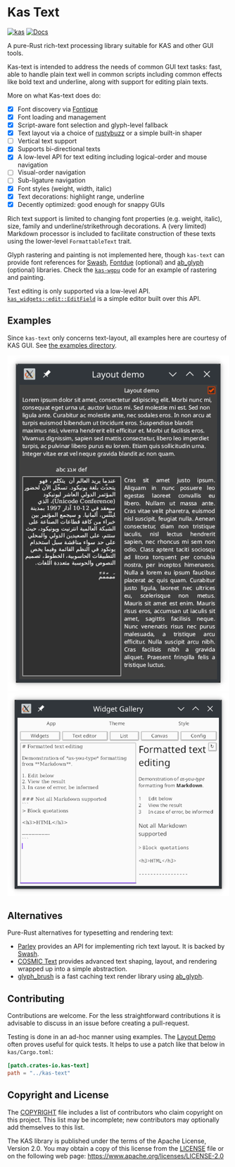 Kas Text
========

[![kas](https://img.shields.io/badge/GitHub-kas-blueviolet)](https://github.com/kas-gui/kas/)
[![Docs](https://docs.rs/kas-text/badge.svg)](https://docs.rs/kas-text/)

A pure-Rust rich-text processing library suitable for KAS and other GUI tools.

Kas-text is intended to address the needs of common GUI text tasks: fast, able to handle plain text well in common scripts including common effects like bold text and underline, along with support for editing plain texts.

More on what Kas-text does do:

- [x] Font discovery via [Fontique](https://github.com/linebender/parley?tab=readme-ov-file#fontique)
- [x] Font loading and management
- [x] Script-aware font selection and glyph-level fallback
- [x] Text layout via a choice of [rustybuzz](https://github.com/harfbuzz/rustybuzz) or a simple built-in shaper
- [ ] Vertical text support
- [x] Supports bi-directional texts
- [x] A low-level API for text editing including logical-order and mouse navigation
- [ ] Visual-order navigation
- [ ] Sub-ligature navigation
- [x] Font styles (weight, width, italic)
- [x] Text decorations: highlight range, underline
- [x] Decently optimized: good enough for snappy GUIs

Rich text support is limited to changing font properties (e.g. weight, italic), size, family and underline/strikethrough decorations. A (very limited) Markdown processor is included to facilitate construction of these texts using the lower-level `FormattableText` trait.

Glyph rastering and painting is not implemented here, though `kas-text` can provide font references for [Swash], [Fontdue] (optional) and [ab_glyph] (optional) libraries. Check the [`kas-wgpu`] code for an example of rastering and painting.

Text editing is only supported via a low-level API. [`kas_widgets::edit::EditField`](https://docs.rs/kas-widgets/latest/kas_widgets/edit/struct.EditField.html) is a simple editor built over this API.


Examples
--------

Since `kas-text` only concerns text-layout, all examples here are courtesy of KAS GUI. See [the examples directory](https://github.com/kas-gui/kas/tree/master/examples).

![BIDI layout and editing](https://github.com/kas-gui/data-dump/blob/master/screenshots/layout.png)
![Markdown](https://github.com/kas-gui/data-dump/blob/master/screenshots/markdown.png)


Alternatives
------------

Pure-Rust alternatives for typesetting and rendering text:

-   [Parley] provides an API for implementing rich text layout. It is backed by [Swash].
-   [COSMIC Text] provides advanced text shaping, layout, and rendering wrapped up into a simple abstraction.
-   [glyph_brush](https://github.com/alexheretic/glyph-brush) is a fast caching text render library using [ab_glyph].


Contributing
--------

Contributions are welcome. For the less straightforward contributions it is
advisable to discuss in an issue before creating a pull-request.

Testing is done in an ad-hoc manner using examples. The [Layout Demo](https://github.com/kas-gui/kas/tree/master/examples#layout) often proves useful for quick tests. It helps to use a patch like that below in `kas/Cargo.toml`:
```toml
[patch.crates-io.kas-text]
path = "../kas-text"
```


Copyright and License
-------

The [COPYRIGHT](COPYRIGHT) file includes a list of contributors who claim
copyright on this project. This list may be incomplete; new contributors may
optionally add themselves to this list.

The KAS library is published under the terms of the Apache License, Version 2.0.
You may obtain a copy of this license from the [LICENSE](LICENSE) file or on
the following web page: <https://www.apache.org/licenses/LICENSE-2.0>


[ab_glyph]: https://github.com/alexheretic/ab-glyph
[Fontdue]: https://github.com/mooman219/fontdue
[Swash]: https://github.com/dfrg/swash
[Parley]: https://github.com/linebender/parley
[COSMIC Text]: https://github.com/linebender/parley
[`kas-wgpu`]: https://crates.io/crates/kas-wgpu
